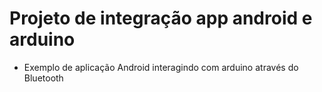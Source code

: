 # Projeto de integração app android e arduino

* Exemplo de aplicação Android interagindo com arduino através do Bluetooth
